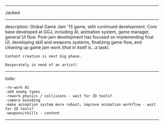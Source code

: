 *******
Jacked
*******

description:
    Global Game Jam '13 game, with continued development.  Core base developed at GGJ, including AI, animation system,
    game manager, general UI flow.  Post-jam development has focused on implementing final UI, developing skill and 
    weapons systems, finalizing game flow, and cleaning up game jam work (that in itself is...a task).
    
    Content creation is next big phase.  
    
    Desperately in need of an artist!
*******
todo:
    
    -re-work AI
    -add enemy types
    -rework physics / collisions - wait for 2D tools?
    -camera bounding
    -make animation system more robust, improve animation workflow - wait for 2D tools?
    -weapons/skills - content
    
*******


